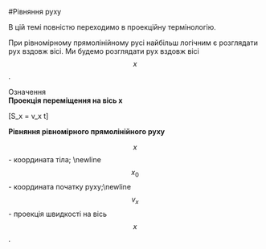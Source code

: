 #Рівняння руху

В цiй темi повнiстю переходимо в проекцiйну термiнологiю.


При рiвномiрному прямолiнiйному русi найбiльш логiчним є розглядати рух вздовж вiсi. Ми будемо розглядати рух вздовж вiсi $$x$$.

<div class="eoz-wrap">
<span class="eoz">Означення</span>
<div class="eoz-text">
<b>Проекцiя перемiщення на вiсь x</b></br>

\[S_x = v_x t\]

<b>Рiвняння рiвномiрного прямолiнiйного руху</b></br>

$$x$$ - координата тіла; \newline
$$x_0$$ - координата початку руху;\newline
$$v_x$$ - проекцiя швидкостi на вiсь $$x$$.
</div>
</div>


